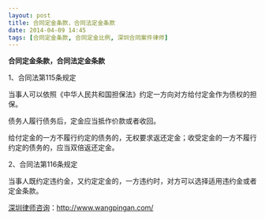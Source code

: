 ```yaml
---
layout: post
title: 合同定金条款，合同法定金条款
date: 2014-04-09 14:45
tags: [合同定金条款, 合同定金比例, 深圳合同案件律师]
---
```

<strong>合同定金条款，合同法定金条款</strong>

1、合同法第115条规定

当事人可以依照《中华人民共和国担保法》约定一方向对方给付定金作为债权的担保。

债务人履行债务后，定金应当抵作价款或者收回。

给付定金的一方不履行约定的债务的，无权要求返还定金；收受定金的一方不履行约定的债务的，应当双倍返还定金。

2、合同法第116条规定

当事人既约定违约金，又约定定金的，一方违约时，对方可以选择适用违约金或者定金条款。

<a href="http://www.wangpingan.com/">深圳律师咨询</a>：<a href="http://www.wangpingan.com/">http://www.wangpingan.com/</a>

